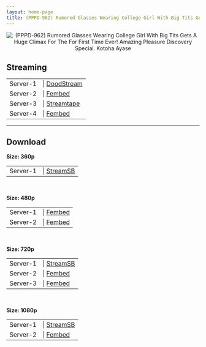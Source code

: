 ```yaml
---
layout: home-page
title: (PPPD-962) Rumored Glasses Wearing College Girl With Big Tits Gets A Huge Climax For The For First Time Ever! Amazing Pleasure Discovery Special. Kotoha Ayase
---
```

<center>
<img src="https://cdn.javsts.com/wp-content/uploads/2021/09/pppd962pl.jpg" alt="(PPPD-962) Rumored Glasses Wearing College Girl With Big Tits Gets A Huge Climax For The For First Time Ever! Amazing Pleasure Discovery Special. Kotoha Ayase">
</center>
<h2>Streaming</h2>
<table><tbody>
<tr>
<td>Server-1</td>
<td>| <a href="" target="_blank">DoodStream</a></td>
</tr>
<tr>
<td>Server-2</td>
<td>| <a href="https://fakyutube.com/f/enkpmb-l1wz34q0" target="_blank">Fembed</a></td>
</tr>
<tr>
<td>Server-3</td>
<td>| <a href="https://streamtape.com/v/Kg2WLxq0R4U06KA/PPPD-962.mp4" target="_blank">Streamtape</a></td>
</tr>
<tr>
<td>Server-4</td>
<td>| <a href="https://www.watchjavnow.xyz/f/mpmk-u538r5d3re" target="_blank">Fembed</a></td>
</tr>
</tbody></table>

<hr />

<h2>Download</h2>
<b>Size: 360p</b>
<table><tbody>
<tr>
<td>Server-1</td>
<td>| <a target="_blank" href="https://streamsb.net/d/dwef9lyd1v2b.html">StreamSB</a></td>
</tr>
</tbody></table>

<br />

<b>Size: 480p</b>
<table><tbody>
<tr>
<td>Server-1</td>
<td>| <a href="https://fakyutube.com/f/enkpmb-l1wz34q0" target="_blank">Fembed</a></td>
</tr>
<tr>
<td>Server-2</td>
<td>| <a href="https://www.watchjavnow.xyz/f/mpmk-u538r5d3re" target="_blank">Fembed</a></td>
</tr>
</tbody></table>

<br />

<b>Size: 720p</b>
<table><tbody>
<tr>
<td>Server-1</td>
<td>| <a href="https://streamsb.net/d/dwef9lyd1v2b.html" target="_blank">StreamSB</a></td>
</tr>
<tr>
<td>Server-2</td>
<td>| <a href="https://www.watchjavnow.xyz/f/mpmk-u538r5d3re" target="_blank">Fembed</a></td>
</tr>
<tr>
<td>Server-3</td>
<td>| <a href="https://fakyutube.com/f/enkpmb-l1wz34q0" target="_blank">Fembed</a></td>
</tr>
</tbody></table>

<br />

<b>Size: 1080p</b>
<table><tbody>
<tr>
<td>Server-1</td>
<td>| <a href="" target="_blank">StreamSB</a></td>
</tr>
<tr>
<td>Server-2</td>
<td>| <a href="https://fakyutube.com/f/enkpmb-l1wz34q0" target="_blank">Fembed</a></td>
</tr>
</tbody></table>
